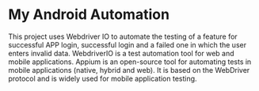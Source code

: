 # My Android Automation

This project uses Webdriver IO to automate the testing of a feature for successful APP login, successful login and a failed one in which the user enters invalid data. WebdriverIO is a test automation tool for web and mobile applications. Appium is an open-source tool for automating tests in mobile applications (native, hybrid and web). It is based on the WebDriver protocol and is widely used for mobile application testing.
